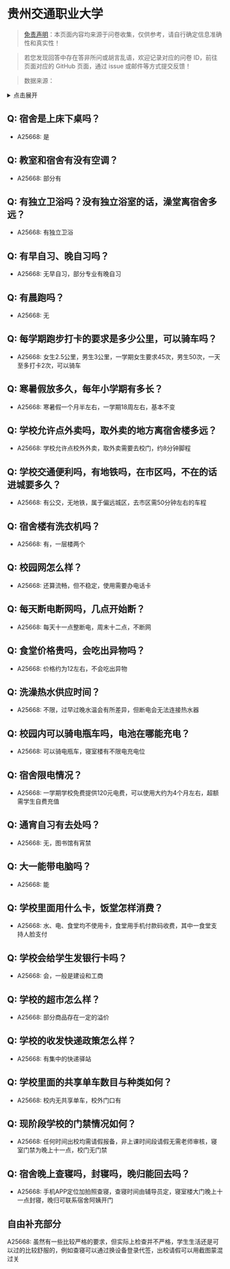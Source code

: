 # 贵州交通职业大学

> [免责声明](https://colleges.chat/#_3)：本页面内容均来源于问卷收集，仅供参考，请自行确定信息准确性和真实性！

> 若您发现回答中存在答非所问或胡言乱语，欢迎记录对应的问卷 ID，前往页面对应的 GitHub 页面，通过 issue 或邮件等方式提交反馈！

> 数据来源：

<details><summary>点击展开</summary>
<ul>
<li>A25668: 匿名 (2024 年 07 月)</li>
</ul>
</details>

## Q: 宿舍是上床下桌吗？

- A25668: 是

## Q: 教室和宿舍有没有空调？

- A25668: 部分有

## Q: 有独立卫浴吗？没有独立浴室的话，澡堂离宿舍多远？

- A25668: 有独立卫浴

## Q: 有早自习、晚自习吗？

- A25668: 无早自习，部分专业有晚自习

## Q: 有晨跑吗？

- A25668: 无

## Q: 每学期跑步打卡的要求是多少公里，可以骑车吗？

- A25668: 女生2.5公里，男生3公里，一学期女生要求45次，男生50次，一天至多打卡2次，可以骑车

## Q: 寒暑假放多久，每年小学期有多长？

- A25668: 寒暑假一个月半左右，一学期18周左右，基本不变

## Q: 学校允许点外卖吗，取外卖的地方离宿舍楼多远？

- A25668: 学校允许点校外外卖，取外卖需要去校门，约8分钟脚程

## Q: 学校交通便利吗，有地铁吗，在市区吗，不在的话进城要多久？

- A25668: 有公交，无地铁，属于偏远城区，去市区需50分钟左右的车程

## Q: 宿舍楼有洗衣机吗？

- A25668: 有，一层楼两个

## Q: 校园网怎么样？

- A25668: 还算流畅，但不稳定，使用需要办电话卡

## Q: 每天断电断网吗，几点开始断？

- A25668: 每天十一点整断电，周末十二点，不断网

## Q: 食堂价格贵吗，会吃出异物吗？

- A25668: 价格约为12左右，不会吃出异物

## Q: 洗澡热水供应时间？

- A25668: 不限，过早过晚水温会有所差异，但断电会无法连接热水器

## Q: 校园内可以骑电瓶车吗，电池在哪能充电？

- A25668: 可以骑电瓶车，寝室楼有不限电充电位

## Q: 宿舍限电情况？

- A25668: 一学期学校免费提供120元电费，可以使用大约为4个月左右，超额需学生自费充值

## Q: 通宵自习有去处吗？

- A25668: 无，图书馆有宵禁

## Q: 大一能带电脑吗？

- A25668: 能

## Q: 学校里面用什么卡，饭堂怎样消费？

- A25668: 水、电、食堂均不使用卡，食堂用手机付款码收费，其中一食堂支持人脸支付

## Q: 学校会给学生发银行卡吗？

- A25668: 会，一般是建设和工商

## Q: 学校的超市怎么样？

- A25668: 部分商品存在一定的溢价

## Q: 学校的收发快递政策怎么样？

- A25668: 有集中的快递驿站

## Q: 学校里面的共享单车数目与种类如何？

- A25668: 校内无共享单车，校外门口有

## Q: 现阶段学校的门禁情况如何？

- A25668: 任何时间出校均需请假报备，非上课时间段请假无需老师审核，寝室门禁为晚上十一点，校门无门禁

## Q: 宿舍晚上查寝吗，封寝吗，晚归能回去吗？

- A25668: 手机APP定位加拍照查寝，查寝时间由辅导员定，寝室楼大门晚上十一点封寝，晚归可联系宿舍阿姨开门

## 自由补充部分

A25668: 虽然有一些比较严格的要求，但实际上检查并不严格，学生生活还是可以过的比较舒服的，例如查寝可以通过换设备登录代签，出校请假可以用截图蒙混过关